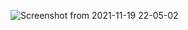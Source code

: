 ![Screenshot from 2021-11-19 22-05-02](https://user-images.githubusercontent.com/92637957/142659707-a0cc8573-e9de-462c-945e-8440576a05e4.png)
